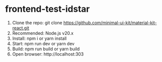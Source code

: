 # frontend-test-idstar

1. Clone the repo: git clone https://github.com/minimal-ui-kit/material-kit-react.git
2. Recommended: Node.js v20.x
3. Install: npm i or yarn install
4. Start: npm run dev or yarn dev
5. Build: npm run build or yarn build
6. Open browser: http://localhost:303
